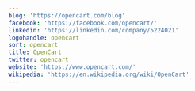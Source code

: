 ```yaml
---
blog: 'https://opencart.com/blog'
facebook: 'https://facebook.com/opencart/'
linkedin: 'https://linkedin.com/company/5224021'
logohandle: opencart
sort: opencart
title: OpenCart
twitter: opencart
website: 'https://www.opencart.com/'
wikipedia: 'https://en.wikipedia.org/wiki/OpenCart'
---
```

